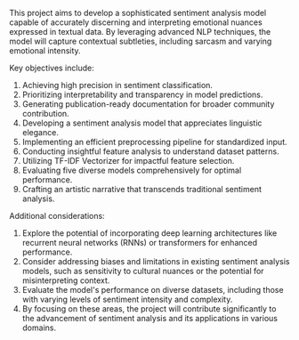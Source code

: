 This project aims to develop a sophisticated sentiment analysis model capable of accurately discerning and interpreting emotional nuances expressed in textual data. By leveraging advanced NLP techniques, the model will capture contextual subtleties, including sarcasm and varying emotional intensity.

Key objectives include:
1. Achieving high precision in sentiment classification.
2. Prioritizing interpretability and transparency in model predictions.
3. Generating publication-ready documentation for broader community contribution.
4. Developing a sentiment analysis model that appreciates linguistic elegance.
5. Implementing an efficient preprocessing pipeline for standardized input.
6. Conducting insightful feature analysis to understand dataset patterns.
7. Utilizing TF-IDF Vectorizer for impactful feature selection.
8. Evaluating five diverse models comprehensively for optimal performance.
9. Crafting an artistic narrative that transcends traditional sentiment analysis.

Additional considerations:
1. Explore the potential of incorporating deep learning architectures like recurrent neural networks (RNNs) or transformers for enhanced performance.
2. Consider addressing biases and limitations in existing sentiment analysis models, such as sensitivity to cultural nuances or the potential for misinterpreting context.
3. Evaluate the model's performance on diverse datasets, including those with varying levels of sentiment intensity and complexity.
4. By focusing on these areas, the project will contribute significantly to the advancement of sentiment analysis and its applications in various domains.
